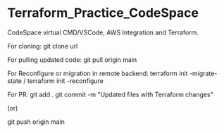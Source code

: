 # Terraform_Practice_CodeSpace
CodeSpace virtual CMD/VSCode, AWS Integration and Terraform.

For cloning: git clone url

For pulling updated code: git pull origin main

For Reconfigure or migration in remote backend: terraform init -migrate-state / terraform init -reconfigure

For PR: git add .
git commit -m "Updated files with Terraform changes"

(or)

git push origin main
